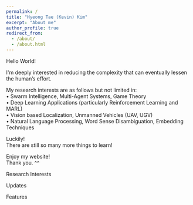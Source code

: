 ```yaml
---
permalink: /
title: "Hyeong Tae (Kevin) Kim"
excerpt: "About me"
author_profile: true
redirect_from: 
  - /about/
  - /about.html
---
```


Hello World!
<!-- I'm currently serving my duty of military service as a technical research personnel. -->

I'm deeply interested in reducing the complexity that can eventually lessen the human’s effort.  

My research interests are as follows but not limited in:  
• Swarm Intelligence, Multi-Agent Systems, Game Theory  
• Deep Learning Applications (particularly Reinforcement Learning and MARL)  
• Vision based Localization, Unmanned Vehicles (UAV, UGV)  
• Natural Language Processing, Word Sense Disambiguation, Embedding Techniques  


Luckily!  
There are still so many more things to learn!  

Enjoy my website!  
Thank you. ^^


Research Interests

Updates

Features


<!-- 
This is the front page of a website that is powered by the [academicpages template](https://github.com/academicpages/academicpages.github.io) and hosted on GitHub pages. [GitHub pages](https://pages.github.com) is a free service in which websites are built and hosted from code and data stored in a GitHub repository, automatically updating when a new commit is made to the respository. This template was forked from the [Minimal Mistakes Jekyll Theme](https://mmistakes.github.io/minimal-mistakes/) created by Michael Rose, and then extended to support the kinds of content that academics have: publications, talks, teaching, a portfolio, blog posts, and a dynamically-generated CV. You can fork [this repository](https://github.com/academicpages/academicpages.github.io) right now, modify the configuration and markdown files, add your own PDFs and other content, and have your own site for free, with no ads! An older version of this template powers my own personal website at [stuartgeiger.com](http://stuartgeiger.com), which uses [this Github repository](https://github.com/staeiou/staeiou.github.io).
-->